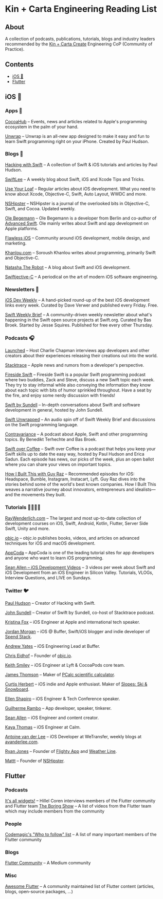 # Kin + Carta Engineering Reading List

## About

A collection of podcasts, publications, tutorials, blogs and industry leaders recommended by the [Kin + Carta Create](https://www.kinandcarta.com/en/services/create/) Engineering CoP (Community of Practice).

## Contents

* [iOS 🍏](#iOS-🍏)
* [Flutter](#Flutter)

## iOS 🍏

### Apps 📱

[CocoaHub](https://apps.apple.com/us/app/cocoahub/id1467755462) – Events, news and articles related to Apple's programming ecosystem in the palm of your hand.

[Unwrap](https://apps.apple.com/gb/app/unwrap/id1440611372) – Unwrap is an all-new app designed to make it easy and fun to learn Swift programming right on your iPhone. Created by Paul Hudson.

### Blogs 📝

[Hacking with Swift](https://www.hackingwithswift.com) – A collection of Swift & iOS tutorials and articles by Paul Hudson.

[SwiftLee](https://www.avanderlee.com) – A weekly blog about Swift, iOS and Xcode Tips and Tricks.

[Use Your Loaf](https://useyourloaf.com) – Regular articles about iOS development. What you need to know about Xcode, Objective-C, Swift, Auto Layout, WWDC and more.

[NSHipster](https://nshipster.com) – NSHipster is a journal of the overlooked bits in Objective-C, Swift, and Cocoa. Updated weekly.

[Ole Begemann](https://oleb.net) – Ole Begemann is a developer from Berlin and co-author of [Advanced Swift](https://www.objc.io/books/advanced-swift/). Ole mainly writes about Swift and app development on Apple platforms.

[Flawless iOS](https://medium.com/flawless-app-stories) – Community around iOS development, mobile design, and marketing.

[Khanlou.com](http://khanlou.com) – Soroush Khanlou writes about programming, primarily Swift and Objective-C.

[Natasha The Robot](https://www.natashatherobot.com) – A blog about Swift and iOS development.

[Swiftjective-C](https://www.swiftjectivec.com) – A periodical on the art of modern iOS software engineering.

### Newsletters 📨

[iOS Dev Weekly](https://iosdevweekly.com) – A hand-picked round-up of the best iOS development links every week. Curated by Dave Verwer and published every Friday. Free.

[Swift Weekly Brief](https://swiftweekly.github.io) – A community-driven weekly newsletter about what's happening in the Swift open source projects at Swift.org. Curated by Bas Broek. Started by Jesse Squires. Published for free every other Thursday.

### Podcasts 🎧

[Launched](https://podcasts.apple.com/gb/podcast/launched/id1491582246) – Host Charlie Chapman interviews app developers and other creators about their experiences releasing their creations out into the world.

[Stacktrace](https://podcasts.apple.com/pl/podcast/stacktrace/id1359435443) – Apple news and rumors from a developer's perspective.

[Fireside Swift](https://podcasts.apple.com/gb/podcast/fireside-swift/id1269435221?mt=2) – Fireside Swift is a popular Swift programming podcast where two buddies, Zack and Steve, discuss a new Swift topic each week. They try to stay informal while also conveying the information they know about each topic with bits of humor sprinkled throughout. Have a seat by the fire, and enjoy some nerdy discussion with friends!

[Swift by Sundell](https://podcasts.apple.com/gb/podcast/swift-by-sundell/id1267161825?mt=2) – In-depth conversations about Swift and software development in general, hosted by John Sundell.

[Swift Unwrapped](https://podcasts.apple.com/gb/podcast/swift-unwrapped/id1209817203?mt=2) – An audio spin off of Swift Weekly Brief and discussions on the Swift programming language.

[Contravariance](https://podcasts.apple.com/gb/podcast/contravariance-a-swift-podcast/id1423771323?mt=2) – A podcast about Apple, Swift and other programming topics. By Benedikt Terhechte and Bas Broek.

[Swift over Coffee](https://podcasts.apple.com/gb/podcast/swift-over-coffee/id1435076502?mt=2) – Swift over Coffee is a podcast that helps you keep your Swift skills up to date the easy way, hosted by Paul Hudson and Erica Sadun. Each episode has news, our picks of the week, plus an open ballot where you can share your views on important topics.

[How I Built This with Guy Raz](https://podcasts.apple.com/tt/podcast/how-i-built-this-with-guy-raz/id1150510297) – Recommended episodes for iOS: Headspace, Bumble, Instagram, Instacart, Lyft. Guy Raz dives into the stories behind some of the world's best known companies. How I Built This weaves a narrative journey about innovators, entrepreneurs and idealists—and the movements they built.

### Tutorials 👩‍💻👨‍💻

[RayWenderlich.com](https://www.raywenderlich.com/ios) – The largest and most up-to-date collection of development courses on iOS, Swift, Android, Kotlin, Flutter, Server Side Swift, Unity and more.

[objc.io](https://www.objc.io) – objc.io publishes books, videos, and articles on advanced techniques for iOS and macOS development.

[AppCoda](https://www.appcoda.com/) – AppCoda is one of the leading tutorial sites for app developers and anyone who want to learn iOS programming.

[Sean Allen – iOS Development Videos](https://www.youtube.com/seanallen) – 3 videos per week about Swift and iOS Development from an iOS Engineer in Silicon Valley. Tutorials, VLOGs, Interview Questions, and LIVE on Sundays.

### Twitter 🐦

[Paul Hudson](https://twitter.com/twostraws?s=20) – Creator of Hacking with Swift.

[John Sundell](https://twitter.com/johnsundell) – Creator of Swift by Sundell, co-host of Stacktrace podcast.

[Kristina Fox](https://twitter.com/krstnfx) – iOS Engineer at Apple and international tech speaker.

[Jordan Morgan](https://twitter.com/JordanMorgan10) – iOS @ Buffer, Swift/iOS blogger and indie developer of [Spend Stack](https://www.spendstack.com).

[Andrew Yates](https://twitter.com/ay8s) – iOS Engineering Lead at Buffer.

[Chris Eidhof](https://twitter.com/chriseidhof) – Founder of [objc.io](https://objc.io).

[Keith Smiley](https://twitter.com/SmileyKeith) – iOS Engineer at Lyft & CocoaPods core team.

[James Thomson](https://twitter.com/jamesthomson) – Maker of [PCalc scientific calculator](https://apps.apple.com/gb/app/pcalc-the-best-calculator/id284666222).

[Curtis Herbert](https://twitter.com/parrots) – iOS indie and Apple enthusiast. Maker of [Slopes: Ski & Snowboard](https://apps.apple.com/gb/app/slopes/id643351983).

[Ellen Shapiro](https://twitter.com/designatednerd) – iOS Engineer & Tech Conference speaker.

[Guilherme Rambo](https://twitter.com/_inside) – App developer, speaker, tinkerer.

[Sean Allen](https://twitter.com/seanallen_dev) – iOS Engineer and content creator.

[Kaya Thomas](https://twitter.com/kthomas901) – iOS Engineer at Calm.

[Antoine van der Lee](https://twitter.com/twannl) – iOS Developer at WeTransfer, weekly blogs at [avanderlee.com](https://www.avanderlee.com).

[Ryan Jones](https://twitter.com/rjonesy) – Founder of [Flighty App](https://twitter.com/flightyapp) and [Weather Line](https://twitter.com/weatherlineapp).

[Mattt](https://twitter.com/mattt) – Founder of [NSHipster](https://nshipster.com).

## Flutter

### Podcasts

[It's all widgets!](https://itsallwidgets.com/podcast) – Hillel Coren interviews
members of the Flutter community and Flutter team
[The Boring Show](https://www.youtube.com/watch?v=vqPG1tU6-c0&list=PLjxrf2q8roU3ahJVrSgAnPjzkpGmL9Czl)
– A list of videos from the Flutter team which may include members from the
community

### People

[Codemagic's "Who to follow" list](https://blog.codemagic.io/top-flutter-developers-to-follow-on-twitter/)
– A list of many important members of the Flutter community

### Blogs

[Flutter Community](https://medium.com/flutter-community) – A Medium community

### Misc

[Awesome Flutter](https://github.com/Solido/awesome-flutter) – A community
maintained list of Flutter content (articles, blogs, open-source packages, ...)
